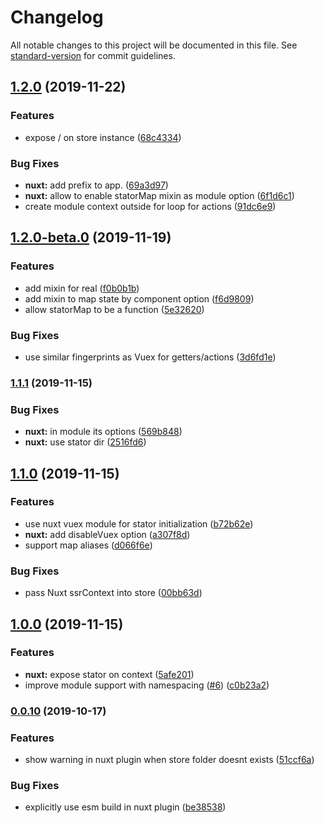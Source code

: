 # Changelog

All notable changes to this project will be documented in this file. See [standard-version](https://github.com/conventional-changelog/standard-version) for commit guidelines.

## [1.2.0](https://github.com/galvez/vue-stator/compare/v1.2.0-beta.0...v1.2.0) (2019-11-22)


### Features

* expose / on store instance ([68c4334](https://github.com/galvez/vue-stator/commit/68c433414f53cbd19fccaba1e1265ad7b9df618e))


### Bug Fixes

* **nuxt:** add prefix to app. ([69a3d97](https://github.com/galvez/vue-stator/commit/69a3d9732d7588a576be55f3641b319e01761ee0))
* **nuxt:** allow to enable statorMap mixin as module option ([6f1d6c1](https://github.com/galvez/vue-stator/commit/6f1d6c10a182503133ecdd34b5e1437bc575f186))
* create module context outside for loop for actions ([91dc6e9](https://github.com/galvez/vue-stator/commit/91dc6e9b47bd66f77b1df17f0ac4c95bd301663e))

## [1.2.0-beta.0](https://github.com/galvez/vue-stator/compare/v1.1.1...v1.2.0-beta.0) (2019-11-19)


### Features

* add mixin for real ([f0b0b1b](https://github.com/galvez/vue-stator/commit/f0b0b1bae7153892fff209985cc7f7f152142923))
* add mixin to map state by component option ([f6d9809](https://github.com/galvez/vue-stator/commit/f6d98091e5bdc1689fafc39f8f93cf2021cc4e66))
* allow statorMap to be a function ([5e32620](https://github.com/galvez/vue-stator/commit/5e326203d5684485749c9757e973532656601484))


### Bug Fixes

* use similar fingerprints as Vuex for getters/actions ([3d6fd1e](https://github.com/galvez/vue-stator/commit/3d6fd1ec6c0db08ec5bfa96db2305313e0c403e7))

### [1.1.1](https://github.com/galvez/vue-stator/compare/v1.1.0...v1.1.1) (2019-11-15)


### Bug Fixes

* **nuxt:** in module its options ([569b848](https://github.com/galvez/vue-stator/commit/569b8480a837f16c9df9306554b6758417d42b35))
* **nuxt:** use stator dir ([2516fd6](https://github.com/galvez/vue-stator/commit/2516fd68fc996dc996658010a05a8c976b95704d))

## [1.1.0](https://github.com/galvez/vue-stator/compare/v1.0.0...v1.1.0) (2019-11-15)


### Features

* use nuxt vuex module for stator initialization ([b72b62e](https://github.com/galvez/vue-stator/commit/b72b62e583b883fcb87d4858615ecd0cfc267884))
* **nuxt:** add disableVuex option ([a307f8d](https://github.com/galvez/vue-stator/commit/a307f8dc3b0816cb76e0c1a579c2937afb526c67))
* support map aliases ([d066f6e](https://github.com/galvez/vue-stator/commit/d066f6ea88c9b60eec11eecfba1bbb9d54301d7a))


### Bug Fixes

* pass Nuxt ssrContext into store ([00bb63d](https://github.com/galvez/vue-stator/commit/00bb63d9078528c937ffcfe6990276e183f30a9a))

## [1.0.0](https://github.com/galvez/vue-stator/compare/v0.0.10...v1.0.0) (2019-11-15)


### Features

* **nuxt:** expose stator on context ([5afe201](https://github.com/galvez/vue-stator/commit/5afe201b48ce208a698c3368fc50f48823d87fc7))
* improve module support with namespacing ([#6](https://github.com/galvez/vue-stator/issues/6)) ([c0b23a2](https://github.com/galvez/vue-stator/commit/c0b23a2039965f76d224a482ad63b59ab8718b98))

### [0.0.10](https://github.com/galvez/vue-stator/compare/v0.0.9...v0.0.10) (2019-10-17)


### Features

* show warning in nuxt plugin when store folder doesnt exists ([51ccf6a](https://github.com/galvez/vue-stator/commit/51ccf6a5f48e44238384164522d83393c44e1f55))


### Bug Fixes

* explicitly use esm build in nuxt plugin ([be38538](https://github.com/galvez/vue-stator/commit/be385381e10403542f21ea7a377ec0e99a2c749c))
